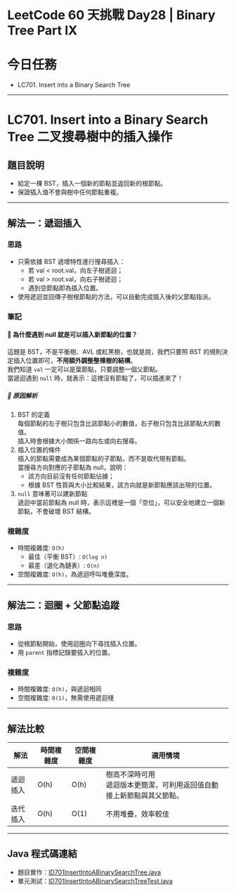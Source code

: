 # LeetCode 60 天挑戰 Day28 | Binary Tree Part IX

# 今日任務

- LC701. Insert into a Binary Search Tree

---

# LC701. Insert into a Binary Search Tree 二叉搜尋樹中的插入操作

## 題目說明

- 給定一棵 BST，插入一個新的節點並返回新的根節點。
- 保證插入值不會與樹中任何節點重複。

---

## 解法一：遞迴插入

### 思路

- 只需依據 BST 遞增特性進行搜尋插入：
  - 若 val < root.val，向左子樹遞迴；
  - 若 val > root.val，向右子樹遞迴；
  - 遇到空節點即為插入位置。
- 使用遞迴並回傳子樹根節點的方法，可以自動完成插入後的父節點指派。

### 筆記

#### 🧠 為什麼遇到 null 就是可以插入新節點的位置？
這題是 BST，不是平衡樹、AVL 或紅黑樹，也就是說，我們只要照 BST 的規則決定插入位置即可，**不用額外調整整棵樹的結構**。   
我們知道 `val` 一定可以是葉節點，只要調整一個父節點。  
當遞迴遇到 `null` 時，就表示：這裡沒有節點了，可以插進來了！  

##### 📌 原因解析
1. BST 的定義   
   每個節點的左子樹只包含比該節點小的數值，右子樹只包含比該節點大的數值。  
   插入時會根據大小關係一路向左或向右搜尋。  
2. 插入位置的條件   
   插入的節點需要成為某個節點的子節點，而不是取代現有節點。  
   當搜尋方向對應的子節點為 null，說明：
   - 該方向目前沒有任何節點佔據；
   - 根據 BST 性質與大小比較結果，該方向就是新節點應該出現的位置。
3. `null` 意味著可以建新節點  
   遞迴中當前節點為 null 時，表示這裡是一個「空位」，可以安全地建立一個新節點，不會破壞 BST 結構。

### 複雜度

- 時間複雜度: `O(h)`
  - 最佳（平衡 BST）: `O(log n)`
  - 最差（退化為鏈表）: `O(n)`
- 空間複雜度: `O(h)`，為遞迴呼叫堆疊深度。

---

## 解法二：迴圈 + 父節點追蹤

### 思路
- 從根節點開始，使用迴圈向下尋找插入位置。
- 用 `parent` 指標記錄要插入的位置。

### 複雜度
- 時間複雜度: `O(h)`，與遞迴相同
- 空間複雜度: `O(1)`，無需使用遞迴棧

---

## 解法比較

| 解法   | 時間複雜度 | 空間複雜度 | 適用情境                                   |
|------|-------|-------|----------------------------------------|
| 遞迴插入 | O(h)  | O(h)  | 樹高不深時可用<br>遞迴版本更簡潔，可利用返回值自動接上新節點與其父節點。 |
| 迭代插入 | O(h)  | O(1)  | 不用堆疊，效率較佳                              |

---

## Java 程式碼連結
- 題目實作：[ID701InsertIntoABinarySearchTree.java](../../src/main/java/io/github/monty/leetcode/binarytree/ID701InsertIntoABinarySearchTree.java)
- 單元測試：[ID701InsertIntoABinarySearchTreeTest.java](../../src/test/java/io/github/monty/leetcode/binarytree/ID701InsertIntoABinarySearchTreeTest.java)

